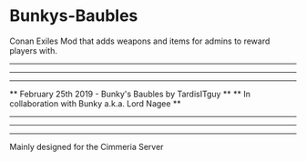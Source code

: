 # Bunkys-Baubles
Conan Exiles Mod that adds weapons and items for admins to reward players with.

************************************************************************
************************************************************************
**                                                                    **
**        February 25th 2019 - Bunky's Baubles by TardisITguy         **
**           In collaboration with Bunky a.k.a. Lord Nagee            **
**                                                                    **
************************************************************************
************************************************************************

Mainly designed for the Cimmeria Server 

